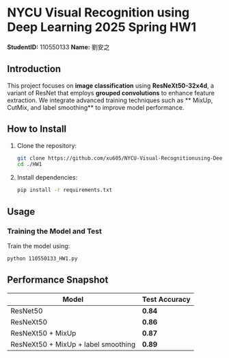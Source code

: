 # **NYCU Visual Recognition using Deep Learning 2025 Spring HW1**  

**StudentID:** 110550133 
**Name:** 劉安之

## **Introduction**  
This project focuses on **image classification** using **ResNeXt50-32x4d**, a variant of ResNet that employs **grouped convolutions** to enhance feature extraction. We integrate advanced training techniques such as ** MixUp, CutMix, and label smoothing** to improve model performance.  

## **How to Install**  
1. Clone the repository:  
   ```bash
   git clone https://github.com/xu605/NYCU-Visual-Recognitionusing-Deep-Learning-2025-Spring.git
   cd ./HW1
   ```
2. Install dependencies:  
   ```bash
   pip install -r requirements.txt
   ```

## **Usage**  
### **Training the Model and Test**  
Train the model using:  
```bash
python 110550133_HW1.py
```

## **Performance Snapshot**  
| Model | Test Accuracy |
|---------|--------------|
| ResNet50| **0.84** |
| ResNeXt50 | **0.86** |  
| ResNeXt50 + MixUp | **0.87** |
| ResNeXt50 + MixUp + label smoothing | **0.89** |
